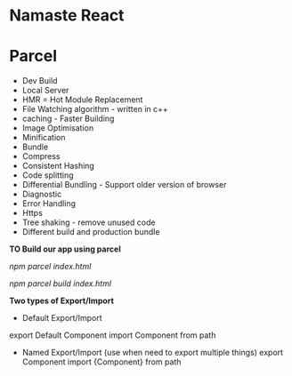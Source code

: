 # Namaste React



# Parcel
- Dev Build
- Local Server
- HMR = Hot Module Replacement
- File Watching algorithm - written in c++
- caching - Faster Building
- Image Optimisation
- Minification
- Bundle
- Compress
- Consistent Hashing
- Code splitting
- Differential Bundling - Support older version of browser
- Diagnostic
- Error Handling
- Https
- Tree shaking - remove unused code
- Different build and production bundle

**TO Build our app using parcel**

*npm parcel index.html*

*npm parcel build index.html*


**Two types of Export/Import**
- Default Export/Import

export Default Component
import Component from path


- Named Export/Import (use when need to export multiple things)
export Component
import {Component} from path

